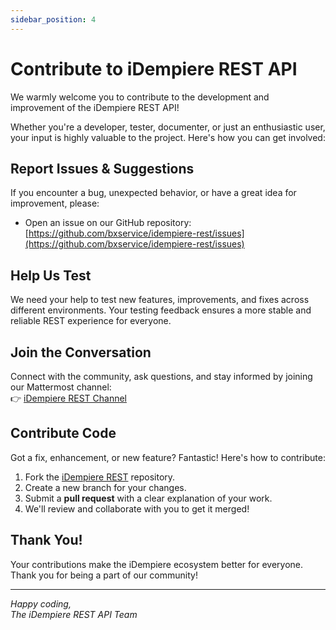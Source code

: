 ```yaml
---
sidebar_position: 4
---
```


# Contribute to iDempiere REST API

We warmly welcome you to contribute to the development and improvement of the iDempiere REST API!

Whether you're a developer, tester, documenter, or just an enthusiastic user, your input is highly valuable to the project. Here's how you can get involved:

## Report Issues & Suggestions

If you encounter a bug, unexpected behavior, or have a great idea for improvement, please:

- Open an issue on our GitHub repository: 
  [https://github.com/bxservice/idempiere-rest/issues](https://github.com/bxservice/idempiere-rest/issues)

## Help Us Test

We need your help to test new features, improvements, and fixes across different environments. Your testing feedback ensures a more stable and reliable REST experience for everyone.

## Join the Conversation

Connect with the community, ask questions, and stay informed by joining our Mattermost channel:  
👉 [iDempiere REST Channel](https://mattermost.idempiere.org/idempiere/channels/rest)

## Contribute Code

Got a fix, enhancement, or new feature? Fantastic! Here's how to contribute:

1. Fork the [iDempiere REST](https://github.com/bxservice/idempiere-rest) repository.
2. Create a new branch for your changes.
3. Submit a **pull request** with a clear explanation of your work.
4. We'll review and collaborate with you to get it merged!

## Thank You!

Your contributions make the iDempiere ecosystem better for everyone.  
Thank you for being a part of our community!

---

*Happy coding,  
The iDempiere REST API Team*